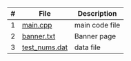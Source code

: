 | # | File | Description |
| :----: | ------ | ----------- |
| 1 | [main.cpp](https://github.com/JoshCAtl/3013-Algorithms-Cupp/blob/main/Assignments/P01/main.cpp)| main code file
| 2 |[banner.txt](https://github.com/JoshCAtl/3013-Algorithms-Cupp/blob/main/Assignments/P01/Banner.txt)| Banner page
| 3 |[test_nums.dat](https://github.com/JoshCAtl/3013-Algorithms-Cupp/blob/main/Assignments/P01/test_nums.dat)|data file
